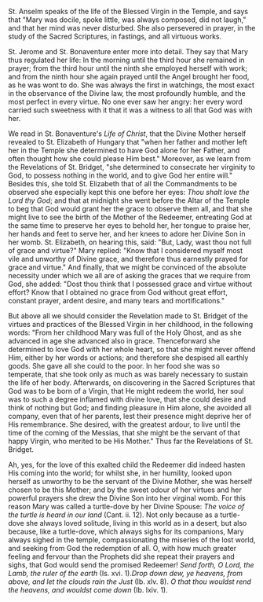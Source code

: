 
St. Anselm speaks of the life of the Blessed Virgin in the Temple, and says that \"Mary was docile, spoke little, was always composed, did not laugh,\" and that her mind was never disturbed. She also persevered in prayer, in the study of the Sacred Scriptures, in fastings, and all virtuous works.

St. Jerome and St. Bonaventure enter more into detail. They say that Mary thus regulated her life: In the morning until the third hour she remained in prayer; from the third hour until the ninth she employed herself with work; and from the ninth hour she again prayed until the Angel brought her food, as he was wont to do. She was always the first in watchings, the most exact in the observance of the Divine law, the most profoundly humble, and the most perfect in every virtue. No one ever saw her angry: her every word carried such sweetness with it that it was a witness to all that God was with her.

We read in St. Bonaventure\'s *Life of Christ*, that the Divine Mother herself revealed to St. Elizabeth of Hungary that \"when her father and mother left her in the Temple she determined to have God alone for her Father, and often thought how she could please Him best.\" Moreover, as we learn from the Revelations of St. Bridget, \"she determined to consecrate her virginity to God, to possess nothing in the world, and to give God her entire will.\" Besides this, she told St. Elizabeth that of all the Commandments to be observed she especially kept this one before her eyes: *Thou shalt love the Lord thy God*; and that at midnight she went before the Altar of the Temple to beg that God would grant her the grace to observe them all, and that she might live to see the birth of the Mother of the Redeemer, entreating God at the same time to preserve her eyes to behold her, her tongue to praise her, her hands and feet to serve her, and her knees to adore her Divine Son in her womb. St. Elizabeth, on hearing this, said: \"But, Lady, wast thou not full of grace and virtue?\" Mary replied: \"Know that I considered myself most vile and unworthy of Divine grace, and therefore thus earnestly prayed for grace and virtue.\" And finally, that we might be convinced of the absolute necessity under which we all are of asking the graces that we require from God, she added: \"Dost thou think that I possessed grace and virtue without effort? Know that I obtained no grace from God without great effort, constant prayer, ardent desire, and many tears and mortifications.\"

But above all we should consider the Revelation made to St. Bridget of the virtues and practices of the Blessed Virgin in her childhood, in the following words: \"From her childhood Mary was full of the Holy Ghost, and as she advanced in age she advanced also in grace. Thenceforward she determined to love God with her whole heart, so that she might never offend Him, either by her words or actions; and therefore she despised all earthly goods. She gave all she could to the poor. In her food she was so temperate, that she took only as much as was barely necessary to sustain the life of her body. Afterwards, on discovering in the Sacred Scriptures that God was to be born of a Virgin, that He might redeem the world, her soul was to such a degree inflamed with divine love, that she could desire and think of nothing but God; and finding pleasure in Him alone, she avoided all company, even that of her parents, lest their presence might deprive her of His remembrance. She desired, with the greatest ardour, to live until the time of the coming of the Messias, that she might be the servant of that happy Virgin, who merited to be His Mother.\" Thus far the Revelations of St. Bridget.

Ah, yes, for the love of this exalted child the Redeemer did indeed hasten His coming into the world; for whilst she, in her humility, looked upon herself as unworthy to be the servant of the Divine Mother, she was herself chosen to be this Mother; and by the sweet odour of her virtues and her powerful prayers she drew the Divine Son into her virginal womb. For this reason Mary was called a turtle-dove by her Divine Spouse: *The voice of the turtle is heard in our land* (Cant. ii. 12). Not only because as a turtle-dove she always loved solitude, living in this world as in a desert, but also because, like a turtle-dove, which always sighs for its companions, Mary always sighed in the temple, compassionating the miseries of the lost world, and seeking from God the redemption of all. O, with how much greater feeling and fervour than the Prophets did she repeat their prayers and sighs, that God would send the promised Redeemer! *Send forth, O Lord, the Lamb, the ruler of the earth* (Is. xvi. 1).*Drop down dew, ye heavens, from above, and let the clouds rain the Just* (Ib. xlv. 8). *O that thou wouldst rend the heavens, and wouldst come down* (Ib. lxiv. 1).

